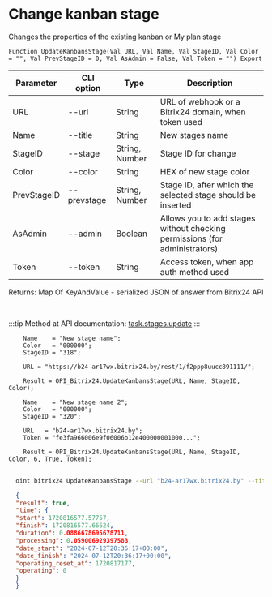 ﻿---
sidebar_position: 2
---

# Change kanban stage
 Changes the properties of the existing kanban or My plan stage



`Function UpdateKanbansStage(Val URL, Val Name, Val StageID, Val Color = "", Val PrevStageID = 0, Val AsAdmin = False, Val Token = "") Export`

  | Parameter | CLI option | Type | Description |
  |-|-|-|-|
  | URL | --url | String | URL of webhook or a Bitrix24 domain, when token used |
  | Name | --title | String | New stages name |
  | StageID | --stage | String, Number | Stage ID for change |
  | Color | --color | String | HEX of new stage color |
  | PrevStageID | --prevstage | String, Number | Stage ID, after which the selected stage should be inserted |
  | AsAdmin | --admin | Boolean | Allows you to add stages without checking permissions (for administrators) |
  | Token | --token | String | Access token, when app auth method used |

  
  Returns:  Map Of KeyAndValue - serialized JSON of answer from Bitrix24 API

<br/>

:::tip
Method at API documentation: [task.stages.update](https://dev.1c-bitrix.ru/rest_help/tasks/task/kanban/task_stages_update.php)
:::
<br/>


```bsl title="Code example"
    Name    = "New stage name";
    Color   = "000000";
    StageID = "318";

    URL = "https://b24-ar17wx.bitrix24.by/rest/1/f2ppp8uucc891111/";

    Result = OPI_Bitrix24.UpdateKanbansStage(URL, Name, StageID, Color);

    Name    = "New stage name 2";
    Color   = "000000";
    StageID = "320";

    URL   = "b24-ar17wx.bitrix24.by";
    Token = "fe3fa966006e9f06006b12e400000001000...";

    Result = OPI_Bitrix24.UpdateKanbansStage(URL, Name, StageID, Color, 6, True, Token);
```



```sh title="CLI command example"
    
  oint bitrix24 UpdateKanbansStage --url "b24-ar17wx.bitrix24.by" --title %title% --stage "320" --color "000000" --prevstage %prevstage% --admin %admin% --token "fe3fa966006e9f06006b12e400000001000..."

```

```json title="Result"
  {
  "result": true,
  "time": {
  "start": 1720816577.57757,
  "finish": 1720816577.66624,
  "duration": 0.0886678695678711,
  "processing": 0.059006929397583,
  "date_start": "2024-07-12T20:36:17+00:00",
  "date_finish": "2024-07-12T20:36:17+00:00",
  "operating_reset_at": 1720817177,
  "operating": 0
  }
  }

```
